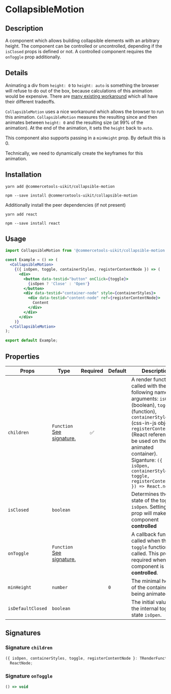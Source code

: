 <!-- THIS IS AN AUTOGENERATED FILE. DO NOT EDIT THIS FILE DIRECTLY. -->
<!-- This file is created by the `yarn generate-readme` script. -->

# CollapsibleMotion

## Description

A component which allows building collapsible elements with an arbitrary height. The component can be controlled or uncontrolled, depending if the `isClosed` props is defined or not. A controlled component requires the `onToggle` prop additionally.

## Details

Animating a div from `height: 0` to `height: auto` is something the browser will refuse to do out of the box, because calculations of this animation would be expensive.
There are [many existing workaround](https://css-tricks.com/using-css-transitions-auto-dimensions/) which all have their different tradeoffs.

`CollapsibleMotion` uses a nice workaround which allows the browser to run this animation. `CollapsibleMotion` measures the resulting since and then animates between `height: 0` and the resulting size (at 99% of the animation). At the end of the animation, it sets the `height` back to `auto`.

This component also supports passing in a `minHeight` prop. By default this is 0.

Technically, we need to dynamically create the keyframes for this animation.

## Installation

```
yarn add @commercetools-uikit/collapsible-motion
```

```
npm --save install @commercetools-uikit/collapsible-motion
```

Additionally install the peer dependencies (if not present)

```
yarn add react
```

```
npm --save install react
```

## Usage

```jsx
import CollapsibleMotion from '@commercetools-uikit/collapsible-motion';

const Example = () => (
  <CollapsibleMotion>
    {({ isOpen, toggle, containerStyles, registerContentNode }) => (
      <div>
        <button data-testid="button" onClick={toggle}>
          {isOpen ? 'Close' : 'Open'}
        </button>
        <div data-testid="container-node" style={containerStyles}>
          <div data-testid="content-node" ref={registerContentNode}>
            Content
          </div>
        </div>
      </div>
    )}
  </CollapsibleMotion>
);

export default Example;
```

## Properties

| Props             | Type                                                 | Required | Default | Description                                                                                                                                                                                                                                                                                                                        |
| ----------------- | ---------------------------------------------------- | :------: | ------- | ---------------------------------------------------------------------------------------------------------------------------------------------------------------------------------------------------------------------------------------------------------------------------------------------------------------------------------- |
| `children`        | `Function`<br/>[See signature.](#signature-children) |    ✅    |         | A render function, called with the following named arguments: `isOpen` (boolean), `toggle` (function),&#xA;`containerStyles` (css-in-js object), `registerContentNode` (React reference to be used on the animated container).&#xA;<br/>&#xA;Siganture: `({ isOpen, containerStyles, toggle, registerContentNode }) => React.node` |
| `isClosed`        | `boolean`                                            |          |         | Determines the state of the toggle `isOpen`. Setting this prop will make the component **controlled**                                                                                                                                                                                                                              |
| `onToggle`        | `Function`<br/>[See signature.](#signature-onToggle) |          |         | A callback function called when the `toggle` function is called. This prop is required when the component is **controlled**.                                                                                                                                                                                                       |
| `minHeight`       | `number`                                             |          | `0`     | The minimal height of the container being animated.                                                                                                                                                                                                                                                                                |
| `isDefaultClosed` | `boolean`                                            |          |         | The initial value to the internal toggle state `isOpen`.                                                                                                                                                                                                                                                                           |

## Signatures

### Signature `children`

```ts
({ isOpen, containerStyles, toggle, registerContentNode }: TRenderFunction) =>
  ReactNode;
```

### Signature `onToggle`

```ts
() => void
```
